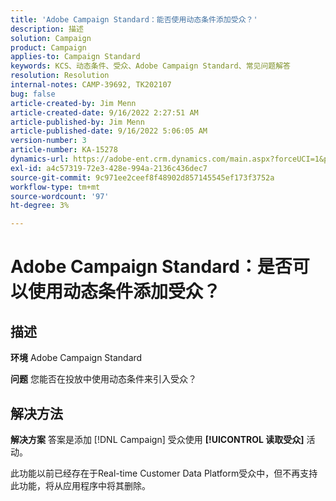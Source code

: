 ```yaml
---
title: 'Adobe Campaign Standard：能否使用动态条件添加受众？'
description: 描述
solution: Campaign
product: Campaign
applies-to: Campaign Standard
keywords: KCS、动态条件、受众、Adobe Campaign Standard、常见问题解答
resolution: Resolution
internal-notes: CAMP-39692, TK202107
bug: false
article-created-by: Jim Menn
article-created-date: 9/16/2022 2:27:51 AM
article-published-by: Jim Menn
article-published-date: 9/16/2022 5:06:05 AM
version-number: 3
article-number: KA-15278
dynamics-url: https://adobe-ent.crm.dynamics.com/main.aspx?forceUCI=1&pagetype=entityrecord&etn=knowledgearticle&id=da1ccb28-6735-ed11-9db1-0022480866ad
exl-id: a4c57319-72e3-428e-994a-2136c436dec7
source-git-commit: 9c971ee2ceef8f48902d857145545ef173f3752a
workflow-type: tm+mt
source-wordcount: '97'
ht-degree: 3%

---
```


# Adobe Campaign Standard：是否可以使用动态条件添加受众？

## 描述


<b>环境</b>
Adobe Campaign Standard

<b>问题</b>
您能否在投放中使用动态条件来引入受众？


## 解决方法


<b>解决方案</b>
答案是添加 [!DNL Campaign] 受众使用 <b>[!UICONTROL 读取受众]</b> 活动。

此功能以前已经存在于Real-time Customer Data Platform受众中，但不再支持此功能，将从应用程序中将其删除。
